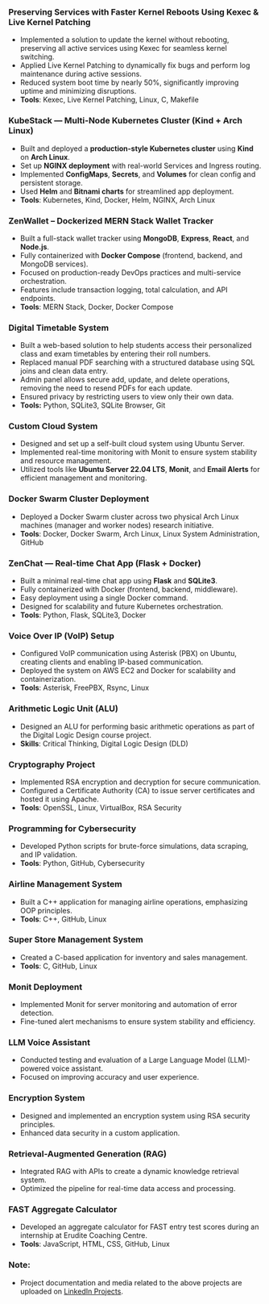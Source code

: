 
### Preserving Services with Faster Kernel Reboots Using Kexec & Live Kernel Patching
- Implemented a solution to update the kernel without rebooting, preserving all active services using Kexec for seamless kernel switching.
- Applied Live Kernel Patching to dynamically fix bugs and perform log maintenance during active sessions.
- Reduced system boot time by nearly 50%, significantly improving uptime and minimizing disruptions.
- **Tools**: Kexec, Live Kernel Patching, Linux, C, Makefile


###  KubeStack — Multi-Node Kubernetes Cluster (Kind + Arch Linux)
- Built and deployed a **production-style Kubernetes cluster** using **Kind** on **Arch Linux**.
- Set up **NGINX deployment** with real-world Services and Ingress routing.
- Implemented **ConfigMaps**, **Secrets**, and **Volumes** for clean config and persistent storage.
- Used **Helm** and **Bitnami charts** for streamlined app deployment.
- **Tools**: Kubernetes, Kind, Docker, Helm, NGINX, Arch Linux


### ZenWallet – Dockerized MERN Stack Wallet Tracker
- Built a full-stack wallet tracker using **MongoDB**, **Express**, **React**, and **Node.js**.
- Fully containerized with **Docker Compose** (frontend, backend, and MongoDB services).
- Focused on production-ready DevOps practices and multi-service orchestration.
- Features include transaction logging, total calculation, and API endpoints.
- **Tools**: MERN Stack, Docker, Docker Compose


### Digital Timetable System
- Built a web-based solution to help students access their personalized class and exam timetables by entering their roll numbers.
- Replaced manual PDF searching with a structured database using SQL joins and clean data entry.
- Admin panel allows secure add, update, and delete operations, removing the need to resend PDFs for each update.
- Ensured privacy by restricting users to view only their own data.
- **Tools:** Python, SQLite3, SQLite Browser, Git


### Custom Cloud System
- Designed and set up a self-built cloud system using Ubuntu Server.
- Implemented real-time monitoring with Monit to ensure system stability and resource management.
- Utilized tools like **Ubuntu Server 22.04 LTS**, **Monit**, and **Email Alerts** for efficient management and monitoring.


### Docker Swarm Cluster Deployment
- Deployed a Docker Swarm cluster across two physical Arch Linux machines (manager and worker nodes) research initiative.
- **Tools**: Docker, Docker Swarm, Arch Linux, Linux System Administration, GitHub


### ZenChat — Real-time Chat App (Flask + Docker)
- Built a minimal real-time chat app using **Flask** and **SQLite3**.
- Fully containerized with Docker (frontend, backend, middleware).
- Easy deployment using a single Docker command.
- Designed for scalability and future Kubernetes orchestration.
- **Tools**: Python, Flask, SQLite3, Docker


### Voice Over IP (VoIP) Setup
- Configured VoIP communication using Asterisk (PBX) on Ubuntu, creating clients and enabling IP-based communication.
- Deployed the system on AWS EC2 and Docker for scalability and containerization.
- **Tools**: Asterisk, FreePBX, Rsync, Linux

### Arithmetic Logic Unit (ALU)
- Designed an ALU for performing basic arithmetic operations as part of the Digital Logic Design course project.
- **Skills**: Critical Thinking, Digital Logic Design (DLD)


### Cryptography Project
- Implemented RSA encryption and decryption for secure communication.
- Configured a Certificate Authority (CA) to issue server certificates and hosted it using Apache.
- **Tools**: OpenSSL, Linux, VirtualBox, RSA Security


### Programming for Cybersecurity
- Developed Python scripts for brute-force simulations, data scraping, and IP validation.
- **Tools**: Python, GitHub, Cybersecurity

### Airline Management System
- Built a C++ application for managing airline operations, emphasizing OOP principles.
- **Tools**: C++, GitHub, Linux

### Super Store Management System
- Created a C-based application for inventory and sales management.
- **Tools**: C, GitHub, Linux

### Monit Deployment
- Implemented Monit for server monitoring and automation of error detection.
- Fine-tuned alert mechanisms to ensure system stability and efficiency.

### LLM Voice Assistant
- Conducted testing and evaluation of a Large Language Model (LLM)-powered voice assistant.
- Focused on improving accuracy and user experience.

### Encryption System
- Designed and implemented an encryption system using RSA security principles.
- Enhanced data security in a custom application.

### Retrieval-Augmented Generation (RAG)
- Integrated RAG with APIs to create a dynamic knowledge retrieval system.
- Optimized the pipeline for real-time data access and processing.

### FAST Aggregate Calculator
- Developed an aggregate calculator for FAST entry test scores during an internship at Erudite Coaching Centre.
- **Tools**: JavaScript, HTML, CSS, GitHub, Linux


### Note:
- Project documentation and media related to the above projects are uploaded on [LinkedIn Projects](https://www.linkedin.com/in/haris-shahzad786/details/projects/).

